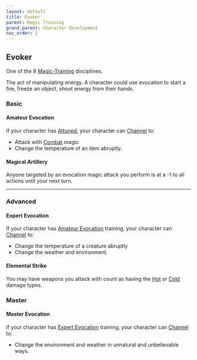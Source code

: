 ```yaml
---
layout: default
title: Evoker
parent: Magic Training
grand_parent: Character Development
nav_order: 2
---
```

## Evoker
One of the 8 [Magic-Training](Magic-Training) disciplines.

The act of manipulating energy. A character could use evocation to start a fire, freeze an object, shoot energy from their hands.

### Basic
#### Amateur Evocation
If your character has [Attuned](Magic-Training#Attuned), your character can [Channel](Channel) to:
* Attack with [Combat](Channel#Combat) magic
* Change the temperature of an item abruptly.

#### Magical Artillery
Anyone targeted by an evocation magic attack you perform is at a -1 to all actions until your next turn.

---
### Advanced

#### Expert Evocation
If your character has [Amateur Evocation](#Amateur%20Evocation) training, your character can [Channel](Channel) to:
* Change the temperature of a creature abruptly
* Change the weather and environment.

#### Elemental Strike
You may have weapons you attack with count as having the [Hot](Combat#Hot) or [Cold](Combat#Cold) damage types.

### Master

#### Master Evocation
If your character has [Expert Evocation](#Expert%20Evocation) training, your character can [Channel](Channel) to:
* Change the environment and weather in unnatural and unbelievable ways.